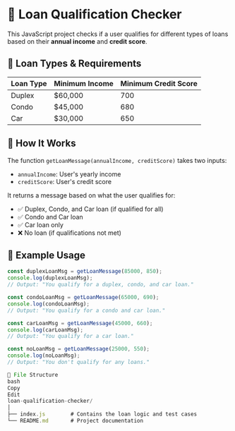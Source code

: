 # 🏦 Loan Qualification Checker

This JavaScript project checks if a user qualifies for different types of loans based on their **annual income** and **credit score**.

## 📌 Loan Types & Requirements

| Loan Type | Minimum Income | Minimum Credit Score |
|-----------|----------------|----------------------|
| Duplex    | $60,000        | 700                  |
| Condo     | $45,000        | 680                  |
| Car       | $30,000        | 650                  |

## 🧠 How It Works

The function `getLoanMessage(annualIncome, creditScore)` takes two inputs:

- `annualIncome`: User's yearly income
- `creditScore`: User's credit score

It returns a message based on what the user qualifies for:

- ✅ Duplex, Condo, and Car loan (if qualified for all)
- ✅ Condo and Car loan
- ✅ Car loan only
- ❌ No loan (if qualifications not met)

## 🧪 Example Usage

```js
const duplexLoanMsg = getLoanMessage(85000, 850);
console.log(duplexLoanMsg); 
// Output: "You qualify for a duplex, condo, and car loan."

const condoLoanMsg = getLoanMessage(65000, 690);
console.log(condoLoanMsg); 
// Output: "You qualify for a condo and car loan."

const carLoanMsg = getLoanMessage(45000, 660);
console.log(carLoanMsg); 
// Output: "You qualify for a car loan."

const noLoanMsg = getLoanMessage(25000, 550);
console.log(noLoanMsg); 
// Output: "You don't qualify for any loans."

📂 File Structure
bash
Copy
Edit
loan-qualification-checker/
│
├── index.js        # Contains the loan logic and test cases
└── README.md       # Project documentation